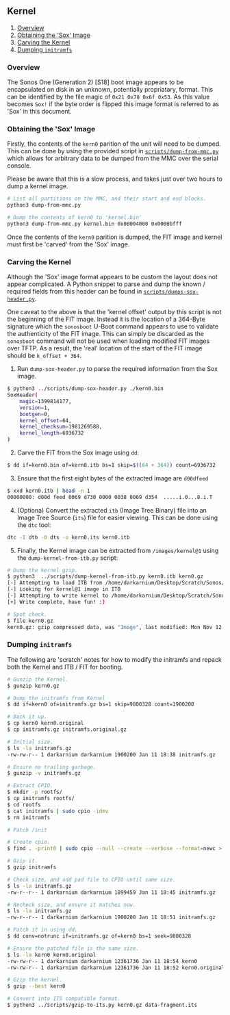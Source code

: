 ## Kernel

1. [Overview](#overview)
1. [Obtaining the 'Sox' Image](#obtaining-the-kernel)
1. [Carving the Kernel](#carving-the-kernel)
1. [Dumping `initramfs`](#dumping-initramfs)

### Overview

The Sonos One (Generation 2) [S18] boot image appears to be encapsulated on
disk in an unknown, potentially propriatary, format. This can be identified
by the file magic of `0x21 0x78 0x6f 0x53`. As this value becomes `Sox!` if
the byte order is flipped this image format is referred to as 'Sox' in this
document.

### Obtaining the 'Sox' Image

Firstly, the contents of the `kern0` parition of the unit will need to be
dumped. This can be done by using the provided script in
[`scripts/dump-from-mmc.py`](scripts/dump-from-mmc.py) which allows for
arbitrary data to be dumped from the MMC over the serial console.

Please be aware that this is a slow process, and takes just over two hours to
dump a kernel image.

```bash
# List all partitions on the MMC, and their start and end blocks.
python3 dump-from-mmc.py

# Dump the contents of kern0 to 'kernel.bin'
python3 dump-from-mmc.py kernel.bin 0x00004000 0x0000bfff
```

Once the contents of the `kern0` parition is dumped, the FIT image and kernel
must first be 'carved' from the 'Sox' image.

### Carving the Kernel

Although the 'Sox' image format appears to be custom the layout does not
appear complicated. A Python snippet to parse and dump the known / required
fields from this header can be found in
[`scripts/dumps-sox-header.py`](./scripts/dump-sox-header.py).

One caveat to the above is that the 'kernel offset' output by this script
is not the beginning of the FIT image. Instead it is the location of a
364-Byte signature which the `sonosboot` U-Boot command appears to use to
validate the authenticity of the FIT image. This can simply be discarded as
the `sonosboot` command will not be used when loading modified FIT images
over TFTP. As a result, the 'real' location of the start of the FIT image
should be `k_offset + 364`.

1. Run `dump-sox-header.py` to parse the required information from the
Sox image.
```bash
$ python3 ../scripts/dump-sox-header.py ./kern0.bin
SoxHeader(
    magic=1399814177,
    version=1,
    bootgen=0,
    kernel_offset=64,
    kernel_checksum=1981269588,
    kernel_length=6936732
)
```
2. Carve the FIT from the Sox image using `dd`:
```bash
$ dd if=kern0.bin of=kern0.itb bs=1 skip=$((64 + 364)) count=6936732
```
3. Ensure that the first eight bytes of the extracted image are `d00dfeed`
```bash
$ xxd kern0.itb | head -n 1
00000000: d00d feed 0069 d730 0000 0038 0069 d354  .....i.0...8.i.T
```
4. (Optiona) Convert the extracted `itb` (Image Tree Binary) file into an
Image Tree Source (`its`) file for easier viewing. This can be done using
the `dtc` tool:
```bash
dtc -I dtb -O dts -o kern0.its kern0.itb
```
5. Finally, the Kernel image can be extracted from `/images/kernel@1` using
the `dump-kernel-from-itb.py` script:
```bash
# Dump the kernel gzip.
$ python3  ../scripts/dump-kernel-from-itb.py kern0.itb kern0.gz
[-] Attempting to load ITB from /home/darkarnium/Desktop/Scratch/Sonos/dump/kern0.itb
[-] Looking for kernel@1 image in ITB
[-] Attempting to write kernel to /home/darkarnium/Desktop/Scratch/Sonos/dump/kern0.gz
[+] Write complete, have fun! :)

# Spot check.
$ file kern0.gz
kern0.gz: gzip compressed data, was "Image", last modified: Mon Nov 12 23:29:26 2018, from Unix
```

### Dumping `initramfs`

The following are 'scratch' notes for how to modify the initramfs and repack
both the Kernel and ITB / FIT for booting.

```bash
# Gunzip the Kernel.
$ gunzip kern0.gz

# Dump the initramfs from Kernel
$ dd if=kern0 of=initramfs.gz bs=1 skip=9800328 count=1900200

# Back it up.
$ cp kern0 kern0.original
$ cp initramfs.gz initramfs.original.gz

# Initial size.
$ ls -la initramfs.gz
-rw-rw-r-- 1 darkarnium darkarnium 1900200 Jan 11 18:38 initramfs.gz

# Ensure no trailing garbage.
$ gunzip -v initramfs.gz

# Extract CPIO.
$ mkdir -p rootfs/
$ cp initramfs rootfs/
$ cd rootfs
$ cat initramfs | sudo cpio -idmv
$ rm initramfs

# Patch /init

# Create cpio.
$ find . -print0 | sudo cpio --null --create --verbose --format=newc > initramfs

# Gzip it.
$ gzip initramfs

# Check size, and add pad file to CPIO until same size.
$ ls -la initramfs.gz
-rw-r--r-- 1 darkarnium darkarnium 1899459 Jan 11 18:45 initramfs.gz

# Recheck size, and ensure it matches now.
$ ls -la initramfs.gz
-rw-r--r-- 1 darkarnium darkarnium 1900200 Jan 11 18:51 initramfs.gz

# Patch it in using dd.
$ dd conv=notrunc if=initramfs.gz of=kern0 bs=1 seek=9800328

# Ensure the patched file is the same size.
$ ls -la kern0 kern0.original
-rw-rw-r-- 1 darkarnium darkarnium 12361736 Jan 11 18:54 kern0
-rw-rw-r-- 1 darkarnium darkarnium 12361736 Jan 11 18:52 kern0.original

# Gzip the kernel.
$ gzip --best kern0

# Convert into ITS compatible format.
$ python3 ../scripts/gzip-to-its.py kern0.gz data-fragment.its
```